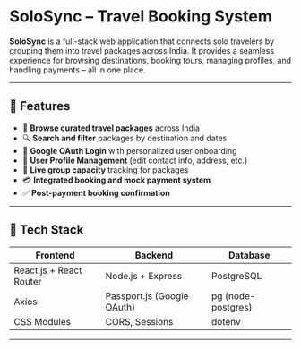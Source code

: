 #  SoloSync – Travel Booking System

**SoloSync** is a full-stack web application that connects solo travelers by grouping them into travel packages across India. It provides a seamless experience for browsing destinations, booking tours, managing profiles, and handling payments – all in one place.

---

## 🌟 Features

- 🧳 **Browse curated travel packages** across India
- 🔍 **Search and filter** packages by destination and dates
- 🧠 **Google OAuth Login** with personalized user onboarding
- 👤 **User Profile Management** (edit contact info, address, etc.)
- 📅 **Live group capacity** tracking for packages
- 💳 **Integrated booking and mock payment system**
- ✅ **Post-payment booking confirmation**


---

## 🚀 Tech Stack

| Frontend              | Backend               | Database        |
|-----------------------|------------------------|------------------|
| React.js + React Router | Node.js + Express        | PostgreSQL       |
| Axios                 | Passport.js (Google OAuth) | pg (node-postgres) |
| CSS Modules           | CORS, Sessions          | dotenv           |

---
